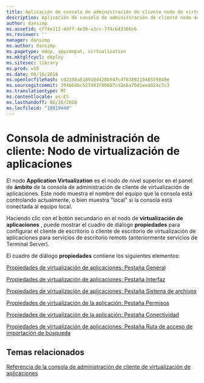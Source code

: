 ```yaml
---
title: Aplicación de consola de administración de cliente nodo de virtualización
description: Aplicación de consola de administración de cliente nodo de virtualización
author: dansimp
ms.assetid: cf74e112-ddff-4e30-a3cc-7f4c643366c6
ms.reviewer: ''
manager: dansimp
ms.author: dansimp
ms.pagetype: mdop, appcompat, virtualization
ms.mktglfcycl: deploy
ms.sitesec: library
ms.prod: w10
ms.date: 06/16/2016
ms.openlocfilehash: cd2100a518910d428b947c4f638921548559848e
ms.sourcegitcommit: 354664bc527d93f80687cd2eba70d1eea024c7c3
ms.translationtype: MT
ms.contentlocale: es-ES
ms.lasthandoff: 06/26/2020
ms.locfileid: "10819440"
---
```

# Consola de administración de cliente: Nodo de virtualización de aplicaciones


El nodo **Application Virtualization** es el nodo de nivel superior en el panel de **ámbito** de la consola de administración de cliente de virtualización de aplicaciones. Este nodo muestra el nombre del equipo que la consola está controlando actualmente, o bien muestra "local" si la consola está conectada al equipo local.

Haciendo clic con el botón secundario en el nodo de **virtualización de aplicaciones** , puede mostrar el cuadro de diálogo **propiedades** para configurar el cliente de escritorio o cliente de escritorio de virtualización de aplicaciones para servicios de escritorio remoto (anteriormente servicios de Terminal Server).

El cuadro de diálogo **propiedades** contiene los siguientes elementos:

[Propiedades de virtualización de aplicaciones: Pestaña General](application-virtualization-properties-general-tab.md)

[Propiedades de virtualización de aplicaciones: Pestaña Interfaz](application-virtualization-properties-interface-tab.md)

[Propiedades de virtualización de aplicaciones: Pestaña Sistema de archivos](application-virtualization-properties-file-system-tab.md)

[Propiedades de virtualización de la aplicación: Pestaña Permisos](application-virtualization-properties-permissions-tab.md)

[Propiedades de virtualización de la aplicación: Pestaña Conectividad](application-virtualization-properties-connectivity-tab.md)

[Propiedades de virtualización de aplicaciones: Pestaña Ruta de acceso de importación de búsqueda](application-virtualization-properties-import-search-path-tab.md)

## Temas relacionados


[Referencia de la consola de administración de cliente de virtualización de aplicaciones](application-virtualization-client-management-console-reference.md)

 

 





